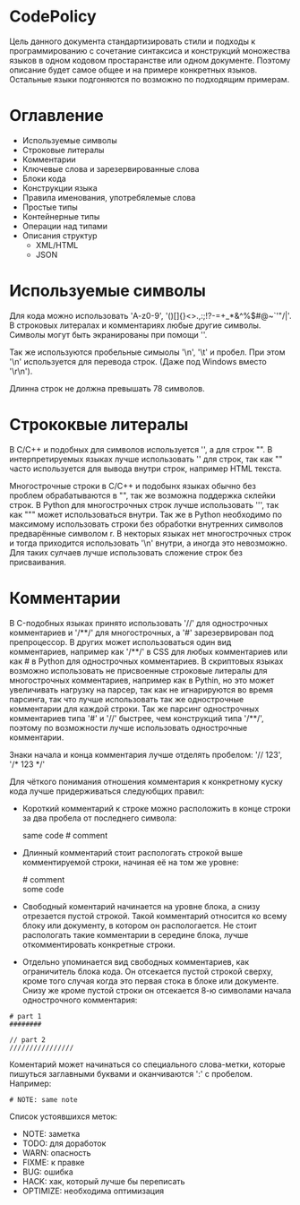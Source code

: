 # CodePolicy

Цель данного документа стандартизировать стили и подходы к программированию с сочетание синтаксиса и конструкций моножества языков в одном кодовом простаранстве или одном документе. Поэтому описание будет самое общее и на примере конкретных языков. Остальные языки подгоняются по возможно по подходящим примерам.

# Оглавление

 - Используемые символы
 - Строковые литералы
 - Комментарии
 - Ключевые слова и зарезервированные слова
 - Блоки кода
 - Конструкции языка
 - Правила именования, употребялемые слова
 - Простые типы
 - Контейнерные типы
 - Операции над типами
 - Описания структур
   - XML/HTML
   - JSON
 
 # Используемые символы
 
 Для кода можно использовать 'A-z0-9', '()[]{}<>.,:;!?-=+_*&^%$#@~`'"/\|'. В строковых литералах и комментариях любые другие символы. Символы могут быть экранированы при помощи '\'.
 
 Так же используются пробельные симыолы '\n', '\t' и пробел. При этом '\n' используется для перевода строк. (Даже под Windows вместо '\r\n').
 
 Длинна строк не должна превышать 78 символов.
 
 # Стрококвые литералы
 
 В C/C++ и подобных для символов используется '', а для строк "". В интерпретируемых языках лучше использовать '' для строк, так как "" часто используется для вывода внутри строк, например HTML текста.
 
 Многострочные строки в C/C++ и подобынх языках обычно без проблем обрабатываются в "", так же возможна поддержка склейки строк. В Python для многострочных строк лучше использовать ''', так как """ может использоваться внутри. Так же в Python необходимо по максимому использовать строки без обработки внутренних символов предварённые символом r. В некторых языках нет многострочных строк и тогда приходится использовать '\n' внутри, а иногда это невозможно. Для таких сулчаев лучше использовать сложение строк без присваивания.
 
 # Комментарии
 
 В C-подобных языках принято использовать '/\/' для однострочных комментариев и '/\*\*/' для многострочных, а '#' зарезервирован под препроцессор. В других может использоваться один вид комментариев, например как '/\*\*/' в CSS для любых комментариев или как # в Python для однострочных комментариев. В скриптовых языках возможно использовать не присвоенные строковые литералы для многострочных комментариев, например как в Pythin, но это может увеличивать нагрузку на парсер, так как не игнарируются во время парсинга, так что лучше использовать так же однострочные комментарии для каждой строки. Так же парсинг однострочных комментариев типа '#' и '/\/' быстрее, чем конструкций типа '/**/', поэтому по возможности лучше использовать однострочные комментарии.
 
 Знаки начала и конца комментария лучше отделять пробелом: '/\/ 123', '/* 123 */'
 
Для чёткого понимания отношения комментария к конкретному куску кода лучше придерживаться следуюбщих правил:
  - Короткий комментарий к строке можно расположить в конце строки за два пробела от последнего символа:

    same code  # comment
 
  - Длинный комментарий стоит распологать строкой выше комментируемой строки, начиная её на том же уровне:

    \# comment      
    some code
  
   - Свободный коментарий начинается на уровне блока, а снизу отрезается пустой строкой. Такой комментарий относится ко всему блоку или документу, в котором он распологается. Не стоит распологать такие комментарии в середине блока, лучше откомментировать конкретные строки.
   
   - Отдельно упоминается вид свободных комментариев, как ограничитель блока кода. Он отсекается пустой строкой сверху, кроме того случая когда это первая стока в блоке или документе. Снизу же кроме пустой строки он отсекается 8-ю символами начала однострочного комментария:
   
    # part 1  
    ########
    
    // part 2  
    ////////////////

Коментарий может начинаться со специального слова-метки, которые пишуться заглавными буквами и оканчиваются ':' с пробелом. Например:

    # NOTE: same note

Список устоявшихся меток:
 - NOTE: заметка
 - TODO: для доработок
 - WARN: опасность
 - FIXME: к правке
 - BUG: ошибка
 - HACK: хак, который лучше бы переписать
 - OPTIMIZE: необходима оптимизация
